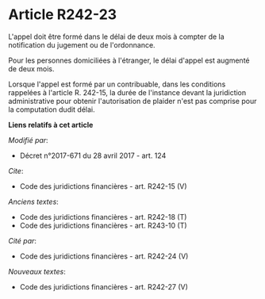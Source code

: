 # Article R242-23

L'appel doit être formé dans le délai de deux mois à compter de la notification du jugement ou de l'ordonnance. 

Pour les personnes domiciliées à l'étranger, le délai d'appel est augmenté de deux mois. 

Lorsque l'appel est formé par un contribuable, dans les conditions rappelées à l'article R. 242-15, la durée de l'instance
devant la juridiction administrative pour obtenir l'autorisation de plaider n'est pas comprise pour la computation dudit
délai.

**Liens relatifs à cet article**

_Modifié par_:

  - Décret n°2017-671 du 28 avril 2017 - art. 124

_Cite_:

  - Code des juridictions financières - art. R242-15 (V)

_Anciens textes_:

  - Code des juridictions financières - art. R242-18 (T)
  - Code des juridictions financières - art. R243-10 (T)

_Cité par_:

  - Code des juridictions financières - art. R242-24 (V)

_Nouveaux textes_:

  - Code des juridictions financières - art. R242-27 (V)
